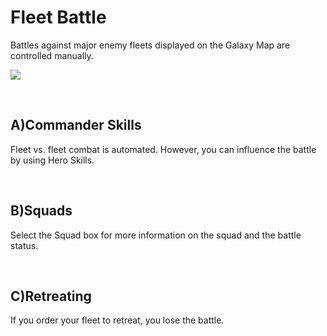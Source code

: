 # Fleet Battle

 Battles against major enemy fleets displayed on the Galaxy Map are controlled manually.

![](http://astrokings.s3.amazonaws.com/html/img/help/503_001fleetbattle.png)

<br>

## A)Commander Skills

 Fleet vs. fleet combat is automated. However, you can influence the battle by using Hero Skills.

<br>

## B)Squads

 Select the Squad box for more information on the squad and the battle status.

<br>

## C)Retreating

 If you order your fleet to retreat, you lose the battle.